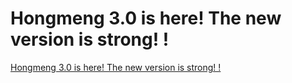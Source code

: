 # Hongmeng 3.0 is here! The new version is strong! !
[Hongmeng 3.0 is here! The new version is strong! !](https://aiwithcloud.com/2022/09/15/hongmeng_3-0_is_here_the_new_version_is_strong_/)